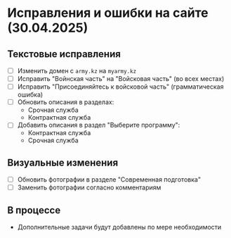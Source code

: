 # Исправления и ошибки на сайте (30.04.2025)

## Текстовые исправления

- [ ] Изменить домен с `army.kz` на `myarmy.kz`
- [ ] Исправить "Войнская часть" на "Войсковая часть" (во всех местах)
- [ ] Исправить "Присоединяйтесь к войсковой часть" (грамматическая ошибка)
- [ ] Обновить описания в разделах:
  - Срочная служба
  - Контрактная служба
- [ ] Добавить описания в раздел "Выберите программу":
  - Контрактная служба
  - Срочная служба

## Визуальные изменения

- [ ] Обновить фотографии в разделе "Современная подготовка"
- [ ] Заменить фотографии согласно комментариям

## В процессе
- Дополнительные задачи будут добавлены по мере необходимости
